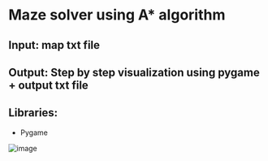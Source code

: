 # Maze solver using A* algorithm
## Input: map txt file
## Output: Step by step visualization using pygame + output txt file
## Libraries: 
- Pygame

![image](https://drive.google.com/uc?export=view&id=1dQSYpoYXkylcuEX0xB8xAhMn2Gg0XWEv)

